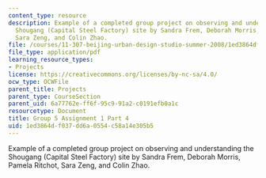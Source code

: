 ```yaml
---
content_type: resource
description: Example of a completed group project on observing and understanding the
  Shougang (Capital Steel Factory) site by Sandra Frem, Deborah Morris, Pamela Ritchot,
  Sara Zeng, and Colin Zhao.
file: /courses/11-307-beijing-urban-design-studio-summer-2008/1ed3864df037dd6a0554c58a14e305b5_group5_assn1_4.pdf
file_type: application/pdf
learning_resource_types:
- Projects
license: https://creativecommons.org/licenses/by-nc-sa/4.0/
ocw_type: OCWFile
parent_title: Projects
parent_type: CourseSection
parent_uid: 6a77762e-ff6f-95c9-91a2-c0191efb0a1c
resourcetype: Document
title: Group 5 Assignment 1 Part 4
uid: 1ed3864d-f037-dd6a-0554-c58a14e305b5
---
```

Example of a completed group project on observing and understanding the Shougang (Capital Steel Factory) site by Sandra Frem, Deborah Morris, Pamela Ritchot, Sara Zeng, and Colin Zhao.